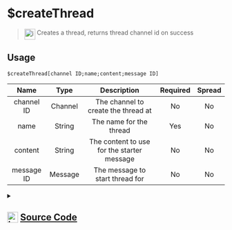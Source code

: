 # $createThread
> <img align="top" src="https://upload.wikimedia.org/wikipedia/commons/thumb/e/e4/Infobox_info_icon.svg/160px-Infobox_info_icon.svg.png?20150409153300" alt="image" width="25" height="auto"> Creates a thread, returns thread channel id on success
## Usage
```
$createThread[channel ID;name;content;message ID]
```
| Name | Type | Description | Required | Spread
| :---: | :---: | :---: | :---: | :---: |
channel ID | Channel | The channel to create the thread at | No | No
name | String | The name for the thread | Yes | No
content | String | The content to use for the starter message | No | No
message ID | Message | The message to start thread for | No | No
<details>
<summary>
    
## <img align="top" src="https://cdn4.iconfinder.com/data/icons/iconsimple-logotypes/512/github-512.png" alt="image" width="25" height="auto">  [Source Code](https://github.com/tryforge/ForgeScript-V2/blob/main/src/native/createThread.ts)
    
</summary>
    
```ts
import { BaseChannel, TextChannel } from "discord.js"
import { ArgType, NativeFunction, Return } from "../structures"
import noop from "../functions/noop"

export default new NativeFunction({
    name: "$createThread",
    version: "1.0.3",
    description: "Creates a thread, returns thread channel id on success",
    unwrap: true,
    brackets: true,
    args: [
        {
            name: "channel ID",
            description: "The channel to create the thread at",
            rest: false,
            type: ArgType.Channel,
            check: (i: BaseChannel) => "threads" in i
        },
        {
            name: "name",
            description: "The name for the thread",
            rest: false,
            type: ArgType.String,
            required: true
        },
        {
            name: "content",
            description: "The content to use for the starter message",
            rest: false,
            type: ArgType.String
        },
        {
            name: "message ID",
            description: "The message to start thread for",
            rest: false,
            pointer: 0,
            type: ArgType.Message
        },
    ],
    async execute(ctx, [ channel, name, content, msg ]) {
        const ch = channel as TextChannel

        ctx.container.content = content || undefined
        const success = await ch.threads.create({
            name,
            startMessage: ctx.container.getOptions()
        }).catch(noop)

        ctx.container.reset()

        return Return.success(success ? success.id : undefined)
    },
})
```
    
</details>